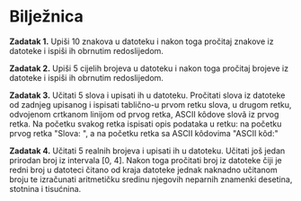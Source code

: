 <h1>Bilježnica</h1>

<strong>Zadatak 1.</strong> Upiši 10 znakova u datoteku i nakon toga pročitaj znakove iz datoteke i ispiši ih obrnutim redoslijedom.

<strong>Zadatak 2.</strong> Upiši 5 cijelih brojeva u datoteku i nakon toga pročitaj brojeve iz datoteke i ispiši ih obrnutim redoslijedom.

<strong>Zadatak 3.</strong> Učitati 5 slova i upisati ih u datoteku. Pročitati slova iz datoteke od zadnjeg upisanog i ispisati tablično-u prvom retku slova, u drugom retku, odvojenom crtkanom linijom od prvog retka, ASCII kôdove slovâ iz prvog retka. Na početku svakog retka ispisati opis podataka u retku: na početku prvog retka "Slova: ", a na početku retka sa ASCII kôdovima "ASCII kôd:"

<strong>Zadatak 4.</strong> Učitati 5 realnih brojeva i upisati ih u datoteku. Učitati još jedan prirodan broj iz intervala [0, 4]. Nakon toga pročitati broj iz datoteke čiji je redni broj u datoteci čitano od kraja datoteke jednak naknadno učitanom broju te izračunati aritmetičku sredinu njegovih neparnih znamenki desetina, stotnina i tisućnina.
